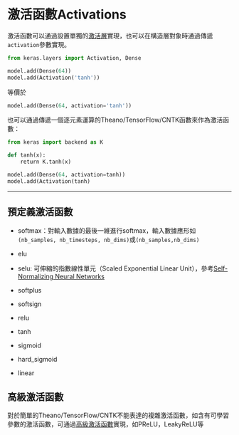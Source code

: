 # 激活函數Activations

激活函數可以通過設置單獨的[激活層](../layers/core_layer/#activation)實現，也可以在構造層對象時通過傳遞```activation```參數實現。

```python
from keras.layers import Activation, Dense

model.add(Dense(64))
model.add(Activation('tanh'))
```

等價於

```python
model.add(Dense(64, activation='tanh'))
```

也可以通過傳遞一個逐元素運算的Theano/TensorFlow/CNTK函數來作為激活函數：
```python
from keras import backend as K

def tanh(x):
    return K.tanh(x)

model.add(Dense(64, activation=tanh))
model.add(Activation(tanh)
```

***

## 預定義激活函數

* softmax：對輸入數據的最後一維進行softmax，輸入數據應形如```(nb_samples, nb_timesteps, nb_dims)```或```(nb_samples,nb_dims)```

* elu

* selu: 可伸縮的指數線性單元（Scaled Exponential Linear Unit），參考[Self-Normalizing Neural Networks](https://arxiv.org/abs/1706.02515)

* softplus

* softsign

* relu

* tanh

* sigmoid

* hard_sigmoid

* linear

## 高級激活函數

對於簡單的Theano/TensorFlow/CNTK不能表達的複雜激活函數，如含有可學習參數的激活函數，可通過[高級激活函數](../layers/advanced_activation_layer)實現，如PReLU，LeakyReLU等